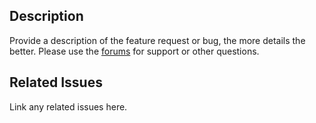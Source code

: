 ## Description
Provide a description of the feature request or bug, the more details the better. Please use the [forums](https://forums.sonarr.tv/) for support or other questions.


## Related Issues
Link any related issues here.
